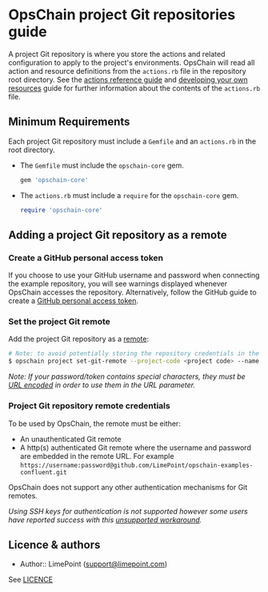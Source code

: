 # OpsChain project Git repositories guide

A project Git repository is where you store the actions and related configuration to apply to the project's environments. OpsChain will read all action and resource definitions from the `actions.rb` file in the repository root directory. See the [actions reference guide](actions.md) and [developing your own resources](../developing_resources.md) guide for further information about the contents of the `actions.rb` file.

## Minimum Requirements

Each project Git repository must include a `Gemfile` and an `actions.rb` in the root directory.

- The `Gemfile` must include the `opschain-core` gem.

  ```ruby
  gem 'opschain-core'
  ```

- The `actions.rb` must include a `require` for the `opschain-core` gem.

  ```ruby
  require 'opschain-core'
  ```

## Adding a project Git repository as a remote

### Create a GitHub personal access token

If you choose to use your GitHub username and password when connecting the example repository, you will see warnings displayed whenever OpsChain accesses the repository. Alternatively, follow the GitHub guide to create a [GitHub personal access token](https://docs.github.com/en/github/authenticating-to-github/creating-a-personal-access-token).

### Set the project Git remote

Add the project Git repository as a [remote](https://git-scm.com/book/en/v2/Git-Basics-Working-with-Remotes):

```bash
# Note: to avoid potentially storing the repository credentials in the shell history the `--url` argument can be omitted and filled in when prompted
$ opschain project set-git-remote --project-code <project code> --name origin --url "https://{username}:{password / personal access token}@github.com/LimePoint/{repository name}.git"
```

_Note: If your password/token contains special characters, they must be [URL encoded](https://www.w3schools.com/tags/ref_urlencode.asp) in order to use them in the URL parameter._

### Project Git repository remote credentials

To be used by OpsChain, the remote must be either:

- An unauthenticated Git remote
- A http(s) authenticated Git remote where the username and password are embedded in the remote URL. For example `https://username:password@github.com/LimePoint/opschain-examples-confluent.git`

OpsChain does not support any other authentication mechanisms for Git remotes.

_Using SSH keys for authentication is not supported however some users have reported success with this [unsupported workaround](../troubleshooting.md#git-remotes-with-ssh-authentication)._

## Licence & authors

- Author:: LimePoint (support@limepoint.com)

See [LICENCE](../../LICENCE)
